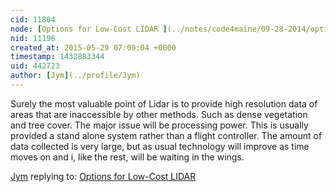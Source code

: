 ```yaml
---
cid: 11804
node: [Options for Low-Cost LIDAR ](../notes/code4maine/09-28-2014/options-for-low-cost-lidar)
nid: 11196
created_at: 2015-05-29 07:09:04 +0000
timestamp: 1432883344
uid: 442723
author: [Jym](../profile/Jym)
---
```


Surely the most valuable point of Lidar is to provide high resolution data of areas that are inaccessible by other methods. Such as dense vegetation and tree cover. The major issue will be processing power. This is usually provided a stand alone system rather than a flight controller. The amount of data collected is very large, but as usual technology will improve as time moves on and i, like the rest, will be waiting in the wings.

[Jym](../profile/Jym) replying to: [Options for Low-Cost LIDAR ](../notes/code4maine/09-28-2014/options-for-low-cost-lidar)


